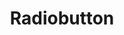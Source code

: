---
layout: component.njk
tags: 
    - legacy_components_en
key: radiobutton-legacy_en
title: Radiobutton
parent: legacy_components_en
image: legacy/overview/radiobutton.webp
keywords: 
order: 200
---